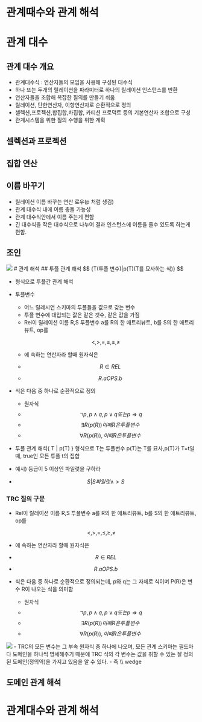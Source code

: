 # 관계때수와 관계 해석
# 관계 대수 
## 관계 대수 개요
- 관계대수식 : 연산자들의 모임을 사용해 구성된 대수식
- 하나 또는 두개의 릴레이션을 파라미터로 하나의 릴레이션 인스턴스를 반환
- 연산자들을 조합해 복잡한 질의를 만들기 쉬움
- 릴레이션, 단한연산자, 이항연산자로 순환적으로 정의
- 셀렉션,프로젝션,합집합,차집합, 카티션 프로덕트 등의 기본연산자 조합으로 구성
- 관계시스템을 위한 질의 수행을 위한 계획
  
## 셀렉션과 프로젝션

## 집합 연산

## 이름 바꾸기
- 릴레이션 이름 바꾸는 연산 로우(p 처럼 생김)
- 관계 대수식 내에 이름 충돌 가능성
- 관계 대수식안에서 이름 주는게 편함
- 긴 대수식을 작은 대수식으로 나누어 결과 인스턴스에 이름을 줄수 있도록 하는게 편함.
## 조인
  <img src="https://user-images.githubusercontent.com/74634003/226747981-ebab663e-261f-408b-b8a0-224e70d0d5a8.png"/>
# 관계 해석
## 투플 관계 해석
$$
{T(투플 변수)|p(T)(T를 묘사하는 식)} 
$$

- 형식으로 투플간 관계 해석
- 투플변수
  - 어느 릴레시연 스키마의 투플들을 값으로 갖는 변수
  - 투플 변수에 대입되는 값은 같은 갯수, 같은 값을 가짐
  - Rel이 릴레이션 이름 R,S 투플변수 a를 R의 한 애트리뷰트, b를 S의 한 애트리뷰트, op를 
  
  $$
   {<,>,=,\le,\ge,\ne}
   $$
  - 에 속하는 연산자라 할때 원자식은
  
  - $$
     R \in REL
  $$

  - $$ R.a OP S.b $$
- 식은 다음 중 하나로 순환적으로 정의
  - 원자식
  - $$  ㄱp, p\wedge q,p\vee q 또는 p\Rightarrow q$$
  - $$\exists R(p(R))이 때 R은 투플 변수$$
  - $$ \forall R(p(R)), 이때 R은 투플 변수$$

- 투플 관계 해석{ T | p(T) } 형식으로 T는 투플변수 p(T)는 T를 묘사,p(T)가 T=t일때, true인 모든 투플 t의 집합
- 예시) 등급이 5 이상인 파일럿을 구하라
- $$ S |  S 파일럿 \wedge > S$$
### TRC 질의 구문
 - Rel이 릴레이션 이름 R,S 투플변수 a를 R의 한 애트리뷰트, b를 S의 한 애트리뷰트, op를 
  
  $$
   {<,>,=,\le,\ge,\ne}
   $$
  - 에 속하는 연산자라 할때 원자식은
  
  - $$
     R \in REL
  $$

  - $$ R.a OP S.b $$
- 식은 다음 중 하나로 순환적으로 정의되는데, p와 q는 그 자체로 식이며 P(R)은 변수 R이 나오는 식을 의미함
  - 원자식
  - $$  ㄱp, p\wedge q,p\vee q 또는 p\Rightarrow q$$
  - $$\exists R(p(R))이 때 R은 투플 변수$$
  - $$ \forall R(p(R)), 이때 R은 투플 변수$$
<img src="https://user-images.githubusercontent.com/74634003/226758116-3cb6027e-f653-4515-9423-298549c5f671.png"/>
- TRC의 모든 변수는 그 부속 원자식 중 하나에 나오며, 모든 관계 스키마는 필드마다 도메인을 하나씩 명세해주기 때문에 TRC 식의 각 변수는 값을 취할 수 있는 잘 정의된 도메인(정의역)을 가지고 있음을 알 수 있다.
- 즉 \\ wedge

## 도메인 관계 해석
# 관계대수와 관계 해석
